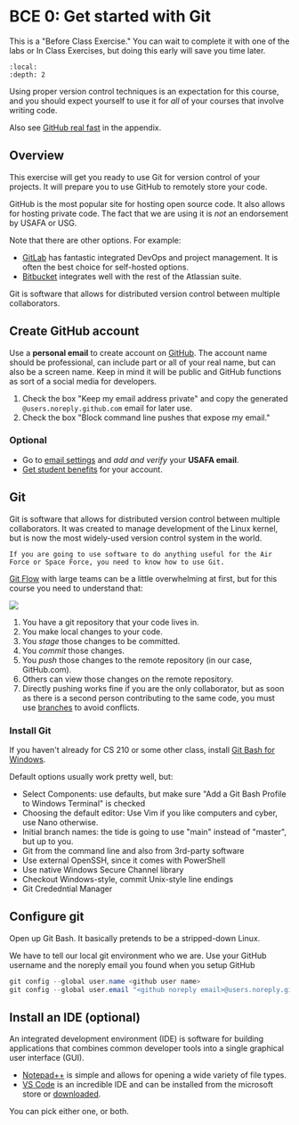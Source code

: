 # BCE 0: Get started with Git

This is a "Before Class Exercise." You can wait to complete it with one of the labs or In Class Exercises, but doing this early will save you time later.

```{contents}
:local:
:depth: 2
```

Using proper version control techniques is an expectation for this course, and you should expect yourself to use it for *all* of your courses that involve writing code.

Also see [GitHub real fast](../appendix/github.md) in the appendix.

## Overview

This exercise will get you ready to use Git for version control of your projects. It will prepare you to use GitHub to remotely store your code.

GitHub is the most popular site for hosting open source code. It also allows for hosting private code. The fact that we are using it is *not* an endorsement by USAFA or USG.

Note that there are other options. For example:

- [GitLab](https://about.gitlab.com/) has fantastic integrated DevOps and project management. It is often the best choice for self-hosted options.
- [Bitbucket](https://bitbucket.org/) integrates well with the rest of the Atlassian suite.

Git is software that allows for distributed version control between multiple collaborators.

## Create GitHub account

Use a **personal email** to create account on [GitHub](https://github.com/). The account name should be professional, can include part or all of your real name, but can also be a screen name. Keep in mind it will be public and GitHub functions as sort of a social media for developers.

1. Check the box "Keep my email address private" and copy the generated `@users.noreply.github.com` email for later use.
2. Check the box "Block command line pushes that expose my email."

### Optional

- Go to [email settings](https://github.com/settings/emails) and *add and verify* your **USAFA email**.
- [Get student benefits](https://education.github.com/benefits) for your account.

## Git

Git is software that allows for distributed version control between multiple collaborators. It was created to manage development of the Linux kernel, but is now the most widely-used version control system in the world.

```{note}
If you are going to use software to do anything useful for the Air Force or Space Force, you need to know how to use Git.
```

[Git Flow](https://docs.github.com/en/get-started/quickstart/github-flow) with large teams can be a little overwhelming at first, but for this course you need to understand that:

![](https://champlintechnologiesllc.com/wp-content/uploads/2017/07/git-basic_600x492.jpg)

1. You have a git repository that your code lives in.
2. You make local changes to your code.
3. You *stage* those changes to be committed.
4. You *commit* those changes.
5. You *push* those changes to the remote repository (in our case, GitHub.com).
6. Others can view those changes on the remote repository.
7. Directly pushing works fine if you are the only collaborator, but as soon as there is a second person contributing to the same code, you must use [branches](https://docs.github.com/en/pull-requests/collaborating-with-pull-requests/proposing-changes-to-your-work-with-pull-requests/about-branches) to avoid conflicts.

### Install Git

If you haven't already for CS 210 or some other class, install [Git Bash for Windows](https://gitforwindows.org/).

Default options usually work pretty well, but:

- Select Components: use defaults, but make sure "Add a Git Bash Profile to Windows Terminal" is checked
- Choosing the default editor: Use Vim if you like computers and cyber, use Nano otherwise.
- Initial branch names: the tide is going to use "main" instead of "master", but up to you.
- Git from the command line and also from 3rd-party software
- Use external OpenSSH, since it comes with PowerShell
- Use native Windows Secure Channel library
- Checkout Windows-style, commit Unix-style line endings
- Git Crededntial Manager

## Configure git

Open up Git Bash. It basically pretends to be a stripped-down Linux.

We have to tell our local git environment who we are. Use your GitHub username and the noreply email you found when you setup GitHub

```powershell
git config --global user.name <github user name>
git config --global user.email "<github noreply email>@users.noreply.github.com"
```

## Install an IDE (optional)

An integrated development environment (IDE) is software for building applications that combines common developer tools into a single graphical user interface (GUI).

- [Notepad++](https://notepad-plus-plus.org/) is simple and allows for opening a wide variety of file types.
- [VS Code](https://apps.microsoft.com/store/detail/visual-studio-code/XP9KHM4BK9FZ7Q) is an incredible IDE and can be installed from the microsoft store or [downloaded](https://code.visualstudio.com/Download).

You can pick either one, or both.
